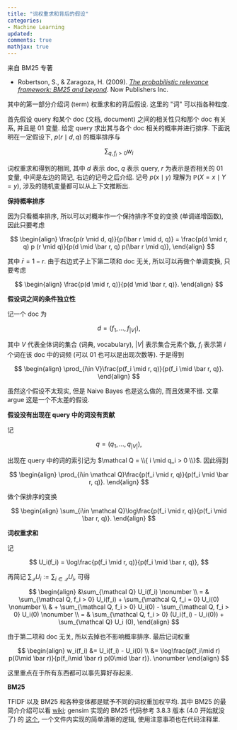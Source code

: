 ```yaml
---
title: "词权重求和背后的假设"
categories: 
- Machine Learning
updated: 
comments: true
mathjax: true
---
```


来自 BM25 专著

- Robertson, S., & Zaragoza, H. (2009). *[The probabilistic relevance framework: BM25 and beyond](https://www.staff.city.ac.uk/~sbrp622/papers/foundations_bm25_review.pdf)*. Now Publishers Inc.

其中的第一部分介绍词 (term) 权重求和的背后假设. 这里的 "词" 可以指各种粒度.

<!-- more -->

首先假设 query 和某个 doc (文档, document) 之间的相关性只和那个 doc 有关系, 并且是 01 变量. 给定 query 求出其与各个 doc 相关的概率并进行排序. 下面说明在一定假设下, $p(r \mid d, q)$ 的概率排序与

$$
\sum_{q, f_i > 0} w_i
$$ 

词权重求和得到的相同, 其中 $d$ 表示 doc, $q$ 表示 query, $r$ 为表示是否相关的 01 变量, 中间是左边的简记, 右边的记号之后介绍. 记号 $p(x \mid y)$ 理解为 $\mathbb P(X = x \mid Y = y)$, 涉及的随机变量都可以从上下文推断出.

**保持概率排序**

因为只看概率排序, 所以可以对概率作一个保持排序不变的变换 (单调递增函数), 因此只要考虑

$$
\begin{align}
\frac{p(r \mid d, q)}{p(\bar r \mid d, q)} = \frac{p(d \mid r, q) p (r \mid q)}{p(d \mid \bar r, q) p(\bar r \mid q)},
\end{align}
$$

其中 $\bar r = 1 - r$. 由于右边式子上下第二项和 doc 无关, 所以可以再做个单调变换, 只要考虑

$$
\begin{align}
\frac{p(d \mid r, q)}{p(d \mid \bar r, q)}.
\end{align}
$$

**假设词之间的条件独立性**

记一个 doc 为

$$
d = (f_1, \dots, f_{\vert V\vert}),
$$

其中 $V$ 代表全体词的集合 (词典, vocabulary), $\vert V\vert$ 表示集合元素个数, $f_i$ 表示第 $i$ 个词在该 doc 中的词频 (可以 01 也可以是出现次数等). 于是得到

$$
\begin{align}
\prod_{i\in V}\frac{p(f_i \mid r, q)}{p(f_i \mid \bar r, q)}.
\end{align}
$$

虽然这个假设不太现实, 但是 Naive Bayes 也是这么做的, 而且效果不错. 文章 argue 这是一个不太差的假设.

**假设没有出现在 query 中的词没有贡献**

记

$$
q = (q_1, \dots, q_{|V|}),
$$

出现在 query 中的词的索引记为 $\mathcal Q = \\{ i \mid q_i > 0 \\}$. 因此得到

$$
\begin{align}
\prod_{i\in \mathcal Q}\frac{p(f_i \mid r, q)}{p(f_i \mid \bar r, q)}.
\end{align}
$$

做个保排序的变换

$$
\begin{align}
\sum_{i\in \mathcal Q}\log\frac{p(f_i \mid r, q)}{p(f_i \mid \bar r, q)}.
\end{align}
$$

**词权重求和**

记 

$$
U_i(f_i) = \log\frac{p(f_i \mid r, q)}{p(f_i \mid \bar r, q)},
$$

再简记 $\sum_{\mathcal Q} U_i := \sum_{i\in\mathcal Q} U_i$, 可得

$$
\begin{align}
&\sum_{\mathcal Q} U_i(f_i) \nonumber \\
= & \sum_{\mathcal Q, f_i > 0} U_i(f_i) + \sum_{\mathcal Q, f_i = 0} U_i(0) \nonumber \\
& + \sum_{\mathcal Q, f_i > 0} U_i(0) - \sum_{\mathcal Q, f_i > 0} U_i(0) \nonumber \\
= & \sum_{\mathcal Q, f_i > 0} (U_i(f_i) - U_i(0)) + \sum_{\mathcal Q} U_i (0),
\end{align}
$$

由于第二项和 doc 无关, 所以去掉也不影响概率排序. 最后记词权重

$$
\begin{align}
w_i(f_i) &= U_i(f_i) - U_i(0) \\
&= \log\frac{p(f_i\mid r) p(0\mid \bar r)}{p(f_i\mid \bar r) p(0\mid \bar r)}. \nonumber
\end{align}
$$

这里重点在于所有东西都可以事先算好存起来.

**BM25**

TFIDF 以及 BM25 和各种变体都是赋予不同的词权重加权平均. 其中 BM25 的最简介介绍可以看 [wiki](https://en.wikipedia.org/wiki/Okapi_BM25); gensim 实现的 BM25 代码参考 3.8.3 版本 (4.0 开始就没了) 的 [这个](https://github.com/RaRe-Technologies/gensim/blob/release-3.8.3/gensim/summarization/bm25.py), 一个文件内实现的简单清晰的逻辑, 使用注意事项也在代码注释里.